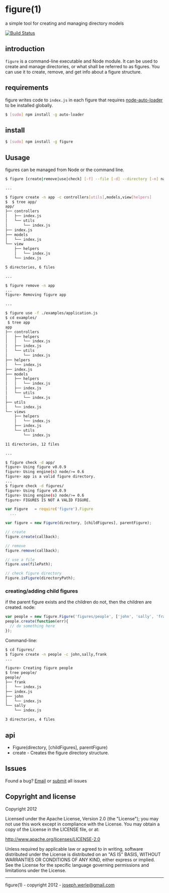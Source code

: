 figure(1)
======

a simple tool for creating and managing directory models

[![Build Status](https://travis-ci.org/jwerle/figure.png)](https://travis-ci.org/jwerle/figure)

## introduction
`figure` is a command-line executable and Node module. It can be used to create and manage directories, or what shall be referred to as
figures. You can use it to create, remove, and get info about a figure structure.

## requirements
figure writes code to `index.js` in each figure that requires [node-auto-loader](https://github.com/jwerle/node-auto-loader) to be installed globally.
```sh
$ [sudo] npm install -g auto-loader
```

## install
```sh
$ [sudo] npm install -g figure
```

## Uusage
figures can be managed from Node or the command line.
```sh
$ figure [create|remove|use|check] [-f] --file [-d] --directory [-n] name

...

$ figure create -n app -c controllers[utils],models,view[helpers]
$  $ tree app/
app/
├── controllers
│   ├── index.js
│   └── utils
│       └── index.js
├── index.js
├── models
│   └── index.js
└── view
    ├── helpers
    │   └── index.js
    └── index.js

5 directories, 6 files

...

$ figure remove -n app
...
figure> Removing figure app

...

$ figure use -f ./examples/application.js
$ cd examples/
 $ tree app
app
├── controllers
│   ├── helpers
│   │   └── index.js
│   ├── index.js
│   └── utils
│       └── index.js
├── helpers
│   └── index.js
├── index.js
├── models
│   ├── helpers
│   │   └── index.js
│   ├── index.js
│   └── utils
│       └── index.js
├── utils
│   └── index.js
└── views
    ├── helpers
    │   └── index.js
    ├── index.js
    └── utils
        └── index.js

11 directories, 12 files

...

$ figure check -d app/
figure> Using figure v0.0.9
figure> Using engine(s) node/>= 0.6
figure> app is a valid figure directory.
...
$ figure check -d figures/
figure> Using figure v0.0.9
figure> Using engine(s) node/>= 0.6
figure> FIGURES IS NOT A VALID FIGURE.

```
```js
var Figure   = require('figure').Figure
  ...

var figure = new Figure(directory, [childFigures], parentFigure);

// create
figure.create(callback);

// remove
figure.remove(callback);

// use a file
figure.use(filePath);

// check figure directory
Figure.isFigure(directoryPath);
```

### creating/adding child figures
if the parent figure exists and the children do not, then the children are created.
node:
```js
var people = new figure.Figure('figures/people', ['john', 'sally', 'frank']);
people.create(function(err){
  // do something here
});
```
Command-line:
```sh
$ cd figures/
$ figure create -n people -c john,sally,frank
...

figure> Creating figure people
$ tree people/
people/
├── frank
│   └── index.js
├── index.js
├── john
│   └── index.js
└── sally
    └── index.js

3 directories, 4 files
```

## api
* Figure(directory, [childFigures], parentFigure) 
* create - Creates the figure directory structure.

## Issues
Found a bug?
[Email](mailto:joseph@werle.io) or [submit](https://github.com/jwerle/figure/issues) all issues


Copyright and license
---------------------

Copyright 2012

Licensed under the Apache License, Version 2.0 (the "License");
you may not use this work except in compliance with the License.
You may obtain a copy of the License in the LICENSE file, or at:

   http://www.apache.org/licenses/LICENSE-2.0

Unless required by applicable law or agreed to in writing, software
distributed under the License is distributed on an "AS IS" BASIS,
WITHOUT WARRANTIES OR CONDITIONS OF ANY KIND, either express or implied.
See the License for the specific language governing permissions and
limitations under the License.

- - -
figure(1) - copyright 2012 - joseph.werle@gmail.com